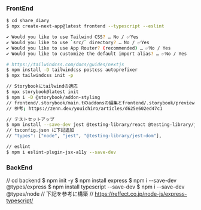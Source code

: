 ### FrontEnd

```bash
$ cd share_diary
$ npx create-next-app@latest frontend --typescript --eslint

✔ Would you like to use Tailwind CSS? … No / ✅Yes
✔ Would you like to use `src/` directory? … No / ✅Yes
✔ Would you like to use App Router? (recommended) … ✅No / Yes
✔ Would you like to customize the default import alias? … ✅No / Yes

# https://tailwindcss.com/docs/guides/nextjs
$ npm install -D tailwindcss postcss autoprefixer
$ npx tailwindcss init -p

// Storybookにtailwindの適応
$ npx storybook@latest init
$ npm i -D @storybook/addon-styling
// frontend/.storybook/main.tのaddonsの編集とfrontend/.storybook/preview.tsのcssのimport
// 参考; https://zenn.dev/youichiro/articles/d625e602ed47c1

// テストセットアップ
$ npm install --save-dev jest @testing-library/react @testing-library/jest-dom jest-environment-jsdom
// tsconfig.json に下記追加
// "types": ["node", "jest", "@testing-library/jest-dom"],

// eslint
$ npm i eslint-plugin-jsx-a11y --save-dev
```

### BackEnd

// cd backend
$ npm init -y
$ npm install express
$ npm i --save-dev @types/express
$ npm install typescript --save-dev
$ npm i --save-dev @types/node
// 下記を参考に構築
// https://reffect.co.jp/node-js/express-typescript/
